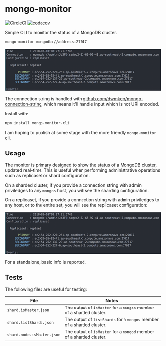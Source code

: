 # mongo-monitor

[![CircleCI](https://circleci.com/gh/dwmkerr/mongo-monitor.svg?style=shield)](https://circleci.com/gh/dwmkerr/mongo-monitor) [![codecov](https://codecov.io/gh/dwmkerr/mongo-monitor/branch/master/graph/badge.svg)](https://codecov.io/gh/dwmkerr/mongo-monitor)

Simple CLI to monitor the status of a MongoDB cluster.

```bash
mongo-monitor mongodb://address:27017
```

![Replicaset Screenshot](./docs/screenshot-replset.png)

The connection string is handled with [github.com/dwmkerr/mongo-connection-string](`https://github.com/dwmkerr/mongo-connection-string`), which means it'll handle input which is not URI encoded.

Install with:

```bash
npm install mongo-monitor-cli
```

I am hoping to publish at some stage with the more friendly `mongo-monitor` cli.

## Usage

The monitor is primary designed to show the status of a MongoDB cluster, updated real-time. This is useful when performing administrative operations such as replicaset or shard configuration.

On a sharded cluster, if you provide a connection string with admin priviledges to any `mongos` host, you will see the sharding configuration.

On a replicaset, if you provide a connection string with admin priviledges to any host, or to the entire set, you will see the replicaset configuration:

![Replicaset Screenshot](./docs/screenshot-replset.png)

For a standalone, basic info is reported.

## Tests

The following files are useful for testing:

| File | Notes |
|------|-------|
| `shard.isMaster.json` | The output of `isMaster` for a `mongos` member of a sharded cluster. | 
| `shard.listShards.json` | The output of `listShards` for a `mongos` member of a sharded cluster. | 
| `shard.node.isMaster.json` | The output of `isMaster` for a `mongod` member of a sharded cluster. | 
